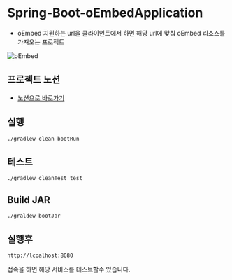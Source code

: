 
# Spring-Boot-oEmbedApplication

- oEmbed 지원하는 url을 클라이언트에서 하면 해당 url에 맞춰 oEmbed 리소스를 가져오는 프로젝트

![oEmbed](https://user-images.githubusercontent.com/45715241/148722539-512a2f30-4b32-4243-aa18-5ee69b500bfa.gif)
## 프로젝트 노션
- [노션으로 바로가기](https://www.notion.so/oEmbed-e94c695aea5640ef957e55cd5aa2dcde)

## 실행
```shell
./gradlew clean bootRun
```
## 테스트
```shell
./gradlew cleanTest test
```
##  Build JAR
```shell
./graldew bootJar
```

## 실행후
```
http://lcoalhost:8080
```
접속을 하면 해당 서비스를 테스트할수 있습니다.